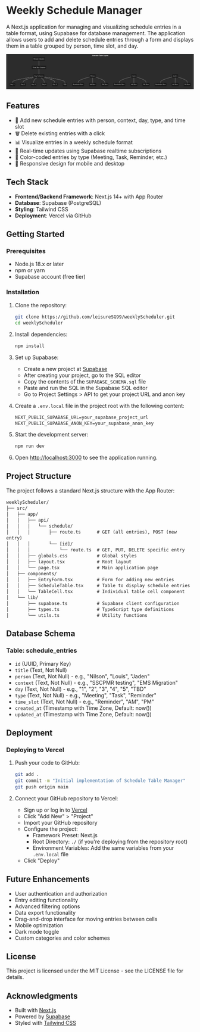 # Weekly Schedule Manager

A Next.js application for managing and visualizing schedule entries in a table format, using Supabase for database management. The application allows users to add and delete schedule entries through a form and displays them in a table grouped by person, time slot, and day.

![Schedule Table Example](VisualDiagram3_ScheduleTable.png)

## Features

- 📝 Add new schedule entries with person, context, day, type, and time slot
- 🗑️ Delete existing entries with a click
- 📊 Visualize entries in a weekly schedule format
- 🔄 Real-time updates using Supabase realtime subscriptions
- 🎨 Color-coded entries by type (Meeting, Task, Reminder, etc.)
- 📱 Responsive design for mobile and desktop

## Tech Stack

- **Frontend/Backend Framework**: Next.js 14+ with App Router
- **Database**: Supabase (PostgreSQL)
- **Styling**: Tailwind CSS
- **Deployment**: Vercel via GitHub

## Getting Started

### Prerequisites

- Node.js 18.x or later
- npm or yarn
- Supabase account (free tier)

### Installation

1. Clone the repository:
   ```bash
   git clone https://github.com/leisureSG99/weeklyScheduler.git
   cd weeklyScheduler
   ```

2. Install dependencies:
   ```bash
   npm install
   ```

3. Set up Supabase:
   - Create a new project at [Supabase](https://supabase.com)
   - After creating your project, go to the SQL editor
   - Copy the contents of the `SUPABASE_SCHEMA.sql` file
   - Paste and run the SQL in the Supabase SQL editor
   - Go to Project Settings > API to get your project URL and anon key

4. Create a `.env.local` file in the project root with the following content:
   ```
   NEXT_PUBLIC_SUPABASE_URL=your_supabase_project_url
   NEXT_PUBLIC_SUPABASE_ANON_KEY=your_supabase_anon_key
   ```

5. Start the development server:
   ```bash
   npm run dev
   ```

6. Open [http://localhost:3000](http://localhost:3000) to see the application running.

## Project Structure

The project follows a standard Next.js structure with the App Router:

```
weeklyScheduler/
├── src/
│   ├── app/
│   │   ├── api/
│   │   │   └── schedule/
│   │   │       ├── route.ts      # GET (all entries), POST (new entry)
│   │   │       └── [id]/
│   │   │           └── route.ts  # GET, PUT, DELETE specific entry
│   │   ├── globals.css           # Global styles
│   │   ├── layout.tsx            # Root layout
│   │   └── page.tsx              # Main application page
│   ├── components/
│   │   ├── EntryForm.tsx         # Form for adding new entries
│   │   ├── ScheduleTable.tsx     # Table to display schedule entries
│   │   └── TableCell.tsx         # Individual table cell component
│   └── lib/
│       ├── supabase.ts           # Supabase client configuration
│       ├── types.ts              # TypeScript type definitions
│       └── utils.ts              # Utility functions
```

## Database Schema

### Table: schedule_entries
- `id` (UUID, Primary Key)
- `title` (Text, Not Null)
- `person` (Text, Not Null) - e.g., "Nilson", "Louis", "Jaden"
- `context` (Text, Not Null) - e.g., "SSCPMR testing", "EMS Migration"
- `day` (Text, Not Null) - e.g., "1", "2", "3", "4", "5", "TBD"
- `type` (Text, Not Null) - e.g., "Meeting", "Task", "Reminder"
- `time_slot` (Text, Not Null) - e.g., "Reminder", "AM", "PM"
- `created_at` (Timestamp with Time Zone, Default: now())
- `updated_at` (Timestamp with Time Zone, Default: now())

## Deployment

### Deploying to Vercel

1. Push your code to GitHub:
   ```bash
   git add .
   git commit -m "Initial implementation of Schedule Table Manager"
   git push origin main
   ```

2. Connect your GitHub repository to Vercel:
   - Sign up or log in to [Vercel](https://vercel.com)
   - Click "Add New" > "Project"
   - Import your GitHub repository
   - Configure the project:
     - Framework Preset: Next.js
     - Root Directory: `./` (if you're deploying from the repository root)
     - Environment Variables: Add the same variables from your `.env.local` file
   - Click "Deploy"

## Future Enhancements

- User authentication and authorization
- Entry editing functionality
- Advanced filtering options
- Data export functionality
- Drag-and-drop interface for moving entries between cells
- Mobile optimization
- Dark mode toggle
- Custom categories and color schemes

## License

This project is licensed under the MIT License - see the LICENSE file for details.

## Acknowledgments

- Built with [Next.js](https://nextjs.org/)
- Powered by [Supabase](https://supabase.com/)
- Styled with [Tailwind CSS](https://tailwindcss.com/) 